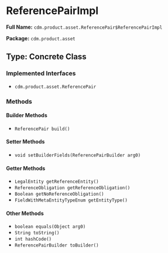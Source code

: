 # ReferencePairImpl

**Full Name:** `cdm.product.asset.ReferencePair$ReferencePairImpl`

**Package:** `cdm.product.asset`

## Type: Concrete Class

### Implemented Interfaces

- `cdm.product.asset.ReferencePair`

### Methods

#### Builder Methods

- `ReferencePair build()`

#### Setter Methods

- `void setBuilderFields(ReferencePairBuilder arg0)`

#### Getter Methods

- `LegalEntity getReferenceEntity()`
- `ReferenceObligation getReferenceObligation()`
- `Boolean getNoReferenceObligation()`
- `FieldWithMetaEntityTypeEnum getEntityType()`

#### Other Methods

- `boolean equals(Object arg0)`
- `String toString()`
- `int hashCode()`
- `ReferencePairBuilder toBuilder()`

